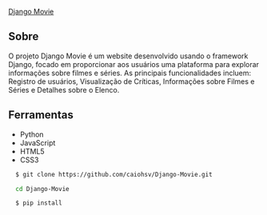 
[Django Movie](https://web-production-64e5.up.railway.app/)

## Sobre
O projeto Django Movie é um website desenvolvido
usando o framework Django, focado em proporcionar
aos usuários uma plataforma para explorar informações
sobre filmes e séries. As principais funcionalidades
incluem: Registro de usuários, Visualização de Críticas,
Informações sobre Filmes e Séries e Detalhes sobre o
Elenco.

## Ferramentas 
- Python 
- JavaScript
- HTML5
- CSS3

```bash
  $ git clone https://github.com/caiohsv/Django-Movie.git
```

```bash
  cd Django-Movie
```

```bash
  $ pip install
```
